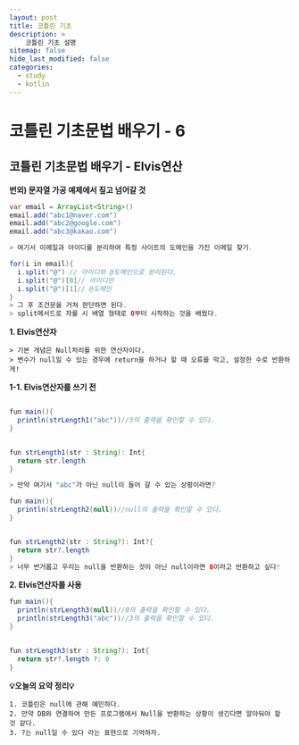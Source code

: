 ```yaml
---
layout: post
title: 코틀린 기초
description: >
    코틀린 기초 설명
sitemap: false
hide_last_modified: false
categories:
  - study
  - kotlin
---
```


# 코틀린 기초문법 배우기 - 6

## 코틀린 기초문법 배우기 - Elvis연산

**번외) 문자열 가공 예제에서 짚고 넘어갈 것**
~~~java
var email = ArrayList<String>()
email.add("abc1@naver.com")
email.add("abc2@google.com")
email.add("abc3@kakao.com")

> 여기서 이메일과 아이디를 분리하여 특정 사이트의 도메인을 가진 이메일 찾기.

for(i in email){
  i.split("@") // 아이디와 @도메인으로 분리된다.
  i.split("@")[0]// 아이디만
  i.split("@")[1]// @도메인
}
> 그 후 조건문을 거쳐 판단하면 된다.
> split메서드로 자를 시 배열 형태로 0부터 시작하는 것을 배웠다.
~~~

**1. Elvis연산자**

~~~
> 기본 개념은 Null처리를 위한 연산자이다.
> 변수가 null일 수 있는 경우에 return을 하거나 할 때 오류를 막고, 설정한 수로 반환하게!
~~~

**1-1. Elvis연산자를 쓰기 전**
~~~java

fun main(){
  println(strLength1("abc"))//3의 출력을 확인할 수 있다.
}


fun strLength1(str : String): Int{
  return str.length
}

> 만약 여기서 "abc"가 아닌 null이 들어 갈 수 있는 상황이라면?

fun main(){
  println(strLength2(null))//null의 출력을 확인할 수 있다.
}


fun strLength2(str : String?): Int?{
  return str?.length
}
> 너무 번거롭고 우리는 null을 반환하는 것이 아닌 null이라면 0이라고 반환하고 싶다!
~~~

**2. Elvis연산자를 사용**

~~~java
fun main(){
  println(strLength3(null))//0의 출력을 확인할 수 있다.
  println(strLength3("abc"))//3의 출력을 확인할 수 있다.
}


fun strLength3(str : String?): Int{
  return str?.length ?: 0
}
~~~

**💡오늘의 요약 정리💡**
~~~
1. 코틀린은 null에 관해 예민하다.
2. 만약 DB와 연결하여 만든 프로그램에서 Null을 반환하는 상황이 생긴다면 알아둬야 할 것 같다.
3. ?는 null일 수 있다 라는 표현으로 기억하자.
~~~
